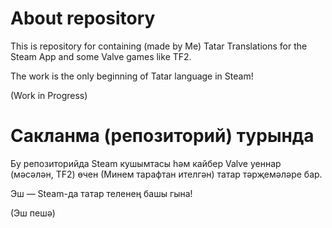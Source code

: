 # About repository
This is repository for containing (made by Me) Tatar Translations for the Steam App and some Valve games like TF2.

The work is the only beginning of Tatar language in Steam!



(Work in Progress)

# Сакланма (репозиторий) турында
Бу репозиторийда Steam кушымтасы һәм кайбер Valve уеннар (мәсәлән, TF2) өчен (Минем тарафтан ителгән) татар тәрҗемәләре бар.

Эш — Steam-да татар теленең башы гына!



(Эш пешә)
